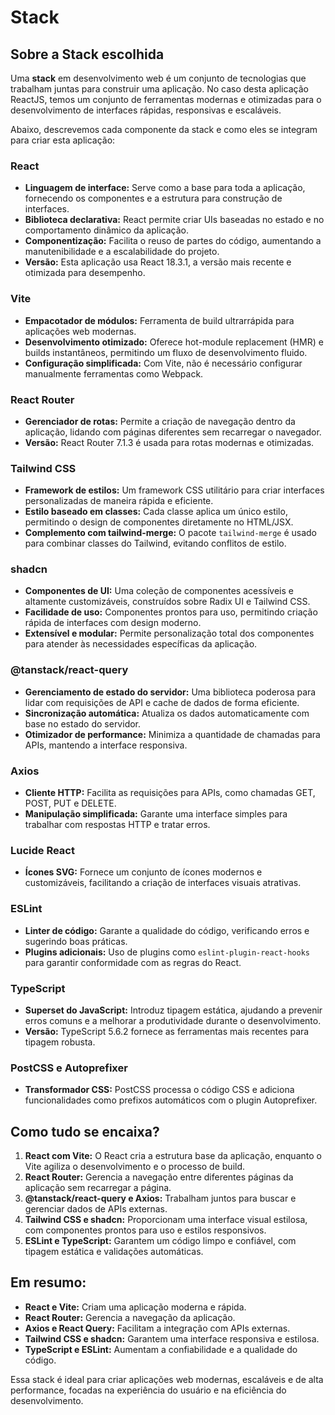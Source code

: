 # Stack

## Sobre a Stack escolhida

Uma **stack** em desenvolvimento web é um conjunto de tecnologias que trabalham juntas para construir uma aplicação. No caso desta aplicação ReactJS, temos um conjunto de ferramentas modernas e otimizadas para o desenvolvimento de interfaces rápidas, responsivas e escaláveis.

Abaixo, descrevemos cada componente da stack e como eles se integram para criar esta aplicação:

### React
* **Linguagem de interface:** Serve como a base para toda a aplicação, fornecendo os componentes e a estrutura para construção de interfaces.
* **Biblioteca declarativa:** React permite criar UIs baseadas no estado e no comportamento dinâmico da aplicação.
* **Componentização:** Facilita o reuso de partes do código, aumentando a manutenibilidade e a escalabilidade do projeto.
* **Versão:** Esta aplicação usa React 18.3.1, a versão mais recente e otimizada para desempenho.

### Vite
* **Empacotador de módulos:** Ferramenta de build ultrarrápida para aplicações web modernas.
* **Desenvolvimento otimizado:** Oferece hot-module replacement (HMR) e builds instantâneos, permitindo um fluxo de desenvolvimento fluido.
* **Configuração simplificada:** Com Vite, não é necessário configurar manualmente ferramentas como Webpack.

### React Router
* **Gerenciador de rotas:** Permite a criação de navegação dentro da aplicação, lidando com páginas diferentes sem recarregar o navegador.
* **Versão:** React Router 7.1.3 é usada para rotas modernas e otimizadas.

### Tailwind CSS
* **Framework de estilos:** Um framework CSS utilitário para criar interfaces personalizadas de maneira rápida e eficiente.
* **Estilo baseado em classes:** Cada classe aplica um único estilo, permitindo o design de componentes diretamente no HTML/JSX.
* **Complemento com tailwind-merge:** O pacote `tailwind-merge` é usado para combinar classes do Tailwind, evitando conflitos de estilo.

### shadcn
* **Componentes de UI:** Uma coleção de componentes acessíveis e altamente customizáveis, construídos sobre Radix UI e Tailwind CSS.
* **Facilidade de uso:** Componentes prontos para uso, permitindo criação rápida de interfaces com design moderno.
* **Extensível e modular:** Permite personalização total dos componentes para atender às necessidades específicas da aplicação.

### @tanstack/react-query
* **Gerenciamento de estado do servidor:** Uma biblioteca poderosa para lidar com requisições de API e cache de dados de forma eficiente.
* **Sincronização automática:** Atualiza os dados automaticamente com base no estado do servidor.
* **Otimizador de performance:** Minimiza a quantidade de chamadas para APIs, mantendo a interface responsiva.

### Axios
* **Cliente HTTP:** Facilita as requisições para APIs, como chamadas GET, POST, PUT e DELETE.
* **Manipulação simplificada:** Garante uma interface simples para trabalhar com respostas HTTP e tratar erros.

### Lucide React
* **Ícones SVG:** Fornece um conjunto de ícones modernos e customizáveis, facilitando a criação de interfaces visuais atrativas.

### ESLint
* **Linter de código:** Garante a qualidade do código, verificando erros e sugerindo boas práticas.
* **Plugins adicionais:** Uso de plugins como `eslint-plugin-react-hooks` para garantir conformidade com as regras do React.

### TypeScript
* **Superset do JavaScript:** Introduz tipagem estática, ajudando a prevenir erros comuns e a melhorar a produtividade durante o desenvolvimento.
* **Versão:** TypeScript 5.6.2 fornece as ferramentas mais recentes para tipagem robusta.

### PostCSS e Autoprefixer
* **Transformador CSS:** PostCSS processa o código CSS e adiciona funcionalidades como prefixos automáticos com o plugin Autoprefixer.

## Como tudo se encaixa?

1. **React com Vite:** O React cria a estrutura base da aplicação, enquanto o Vite agiliza o desenvolvimento e o processo de build.
2. **React Router:** Gerencia a navegação entre diferentes páginas da aplicação sem recarregar a página.
3. **@tanstack/react-query e Axios:** Trabalham juntos para buscar e gerenciar dados de APIs externas.
4. **Tailwind CSS e shadcn:** Proporcionam uma interface visual estilosa, com componentes prontos para uso e estilos responsivos.
5. **ESLint e TypeScript:** Garantem um código limpo e confiável, com tipagem estática e validações automáticas.

## Em resumo:

* **React e Vite:** Criam uma aplicação moderna e rápida.
* **React Router:** Gerencia a navegação da aplicação.
* **Axios e React Query:** Facilitam a integração com APIs externas.
* **Tailwind CSS e shadcn:** Garantem uma interface responsiva e estilosa.
* **TypeScript e ESLint:** Aumentam a confiabilidade e a qualidade do código.

Essa stack é ideal para criar aplicações web modernas, escaláveis e de alta performance, focadas na experiência do usuário e na eficiência do desenvolvimento.
